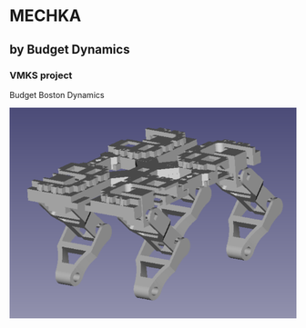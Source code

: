 # MECHKA
## by Budget Dynamics

### VMKS project

Budget Boston Dynamics

![Screenshot](render.png)
